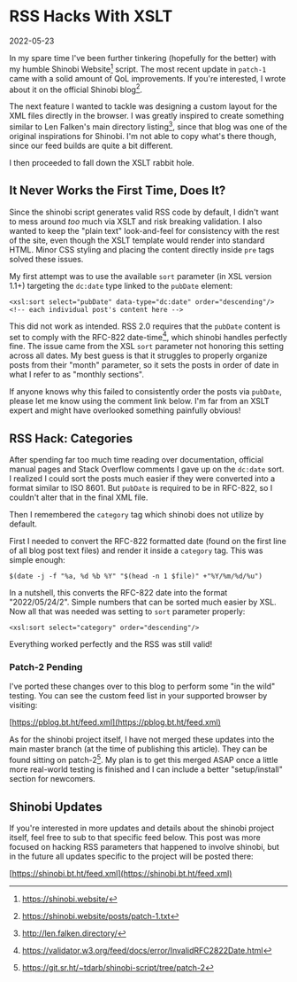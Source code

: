 # RSS Hacks With XSLT

2022-05-23

In my spare time I've been further tinkering (hopefully for the better) with my humble Shinobi Website[^1] script. The most recent update in `patch-1` came with a solid amount of QoL improvements. If you're interested, I wrote about it on the official Shinobi blog[^2].

The next feature I wanted to tackle was designing a custom layout for the XML files directly in the browser. I was greatly inspired to create something similar to Len Falken's main directory listing[^3], since that blog was one of the original inspirations for Shinobi. I'm not able to copy what's there though, since our feed builds are quite a bit different.

I then proceeded to fall down the XSLT rabbit hole.

## It Never Works the First Time, Does It?

Since the shinobi script generates valid RSS code by default, I didn't want to mess around _too_ much via XSLT and risk breaking validation. I also wanted to keep the "plain text" look-and-feel for consistency with the rest of the site, even though the XSLT template would render into standard HTML. Minor CSS styling and placing the content directly inside `pre` tags solved these issues.

My first attempt was to use the available `sort` parameter (in XSL version 1.1+) targeting the `dc:date` type linked to the `pubDate` element:


    <xsl:sort select="pubDate" data-type="dc:date" order="descending"/>
    <!-- each individual post's content here -->


This did not work as intended. RSS 2.0 requires that the `pubDate` content is set to comply with the RFC-822 date-time[^4], which shinobi handles perfectly fine. The issue came from the XSL `sort` parameter not honoring this setting across all dates. My best guess is that it struggles to properly organize posts from their "month" parameter, so it sets the posts in order of date in what I refer to as "monthly sections".

If anyone knows why this failed to consistently order the posts via `pubDate`, please let me know using the comment link below. I'm far from an XSLT expert and might have overlooked something painfully obvious!

## RSS Hack: Categories

After spending far too much time reading over documentation, official manual pages and Stack Overflow comments I gave up on the `dc:date` sort. I realized I could sort the posts much easier if they were converted into a format similar to ISO 8601. But `pubDate` is required to be in RFC-822, so I couldn't alter that in the final XML file.

Then I remembered the `category` tag which shinobi does not utilize by default.

First I needed to convert the RFC-822 formatted date (found on the first line of all blog post text files) and render it inside a `category` tag. This was simple enough:


    $(date -j -f "%a, %d %b %Y" "$(head -n 1 $file)" +"%Y/%m/%d/%u")


In a nutshell, this converts the RFC-822 date into the format "2022/05/24/2". Simple numbers that can be sorted much easier by XSL. Now all that was needed was setting to `sort` parameter properly:


    <xsl:sort select="category" order="descending"/>


Everything worked perfectly and the RSS was still valid!

### Patch-2 Pending

I've ported these changes over to this blog to perform some "in the wild" testing. You can see the custom feed list in your supported browser by visiting:

[https://pblog.bt.ht/feed.xml](https://pblog.bt.ht/feed.xml)

As for the shinobi project itself, I have not merged these updates into the main master branch (at the time of publishing this article). They can be found sitting on patch-2[^5]. My plan is to get this merged ASAP once a little more real-world testing is finished and I can include a better "setup/install" section for newcomers.

## Shinobi Updates

If you're interested in more updates and details about the shinobi project itself, feel free to sub to that specific feed below. This post was more focused on hacking RSS parameters that happened to involve shinobi, but in the future all updates specific to the project will be posted there:

[https://shinobi.bt.ht/feed.xml](https://shinobi.bt.ht/feed.xml)

[^1]: https://shinobi.website/
[^2]: https://shinobi.website/posts/patch-1.txt
[^3]: http://len.falken.directory/
[^4]: https://validator.w3.org/feed/docs/error/InvalidRFC2822Date.html
[^5]: https://git.sr.ht/~tdarb/shinobi-script/tree/patch-2
